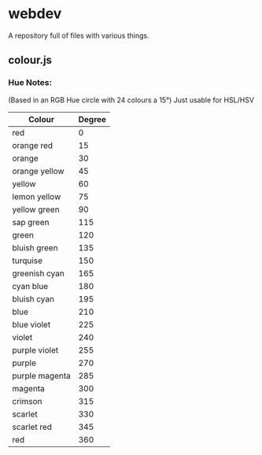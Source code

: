 # webdev

A repository full of files with various things.

## colour.js

### Hue Notes:

(Based in an RGB Hue circle with 24 colours a 15°)
Just usable for HSL/HSV

| Colour         | Degree |
| -------------- | ------ |
| red            | 0      |
| orange red     | 15     |
| orange         | 30     |
| orange yellow  | 45     |
| yellow         | 60     |
| lemon yellow   | 75     |
| yellow green   | 90     |
| sap green      | 115    |
| green          | 120    |
| bluish green   | 135    |
| turquise       | 150    |
| greenish cyan  | 165    |
| cyan blue      | 180    |
| bluish cyan    | 195    |
| blue           | 210    |
| blue violet    | 225    |
| violet         | 240    |
| purple violet  | 255    |
| purple         | 270    |
| purple magenta | 285    |
| magenta        | 300    |
| crimson        | 315    |
| scarlet        | 330    |
| scarlet red    | 345    |
| red            | 360    |
